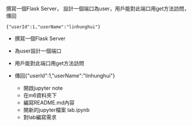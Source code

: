 撰寫一個Flask Server， 設計一個端口為user，用戶能對此端口用get方法訪問，傳回

    {"userId":1,"userName":"linhunghui"}
    
    
- 撰寫一個Flask Server
- 為user設計一個端口
- 用戶能對此端口用get方法訪問
- 傳回{"userId":1,"userName":"linhunghui"}


  - 開啟jupyter note
  - 在m6資料夾下
  - 編寫README.md內容
  - 開新的jupyter檔案 lab.ipynb
  - 對lab編寫需求